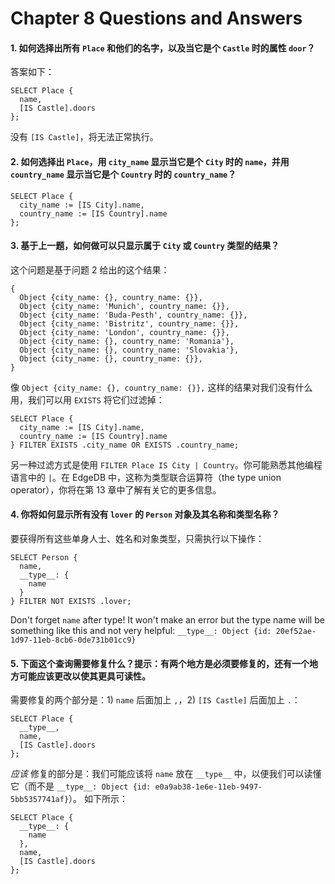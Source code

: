 # Chapter 8 Questions and Answers

#### 1. 如何选择出所有 `Place` 和他们的名字，以及当它是个 `Castle` 时的属性 `door`？

答案如下：

```edgeql
SELECT Place {
  name,
  [IS Castle].doors
};
```

没有 `[IS Castle]`，将无法正常执行。

#### 2. 如何选择出 `Place`，用 `city_name` 显示当它是个 `City` 时的 `name`，并用 `country_name` 显示当它是个 `Country` 时的 `country_name`？

```edgeql
SELECT Place {
  city_name := [IS City].name,
  country_name := [IS Country].name
};
```

#### 3. 基于上一题，如何做可以只显示属于 `City` 或 `Country` 类型的结果？

这个问题是基于问题 2 给出的这个结果：

```
{
  Object {city_name: {}, country_name: {}},
  Object {city_name: 'Munich', country_name: {}},
  Object {city_name: 'Buda-Pesth', country_name: {}},
  Object {city_name: 'Bistritz', country_name: {}},
  Object {city_name: 'London', country_name: {}},
  Object {city_name: {}, country_name: 'Romania'},
  Object {city_name: {}, country_name: 'Slovakia'},
  Object {city_name: {}, country_name: {}},
}
```

像 `Object {city_name: {}, country_name: {}},` 这样的结果对我们没有什么用，我们可以用 `EXISTS` 将它们过滤掉： 

```edgeql
SELECT Place {
  city_name := [IS City].name,
  country_name := [IS Country].name
} FILTER EXISTS .city_name OR EXISTS .country_name;
```

另一种过滤方式是使用 `FILTER Place IS City | Country`。你可能熟悉其他编程语言中的 `|`。在 EdgeDB 中，这称为类型联合运算符（the type union operator），你将在第 13 章中了解有关它的更多信息。

#### 4. 你将如何显示所有没有 `lover` 的 `Person` 对象及其名称和类型名称？

要获得所有这些单身人士、姓名和对象类型，只需执行以下操作：

```edgeql
SELECT Person {
  name,
  __type__: {
    name
  }
} FILTER NOT EXISTS .lover;
```

Don't forget `name` after type! It won't make an error but the type name will be something like this and not very helpful: `__type__: Object {id: 20ef52ae-1d97-11eb-8cb6-0de731b01cc9}`

#### 5. 下面这个查询需要修复什么？提示：有两个地方是必须要修复的，还有一个地方可能应该更改以使其更具可读性。

需要修复的两个部分是：1) `name` 后面加上 `,`，2) `[IS Castle]` 后面加上 `.`：

```edgeql
SELECT Place {
  __type__,
  name,
  [IS Castle].doors
};
```

_应该_ 修复的部分是：我们可能应该将 `name` 放在 `__type__` 中，以便我们可以读懂它（而不是 `__type__: Object {id: e0a9ab38-1e6e-11eb-9497-5bb5357741af}`）。 如下所示：

```edgeql
SELECT Place {
  __type__: {
    name
  },
  name,
  [IS Castle].doors
};
```
